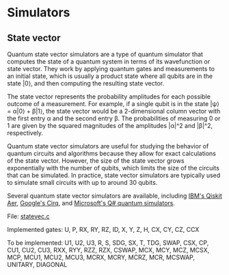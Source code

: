 # Simulators

## State vector
Quantum state vector simulators are a type of quantum simulator that computes the state of a quantum system in terms of its wavefunction or state vector. They work by applying quantum gates and measurements to an initial state, which is usually a product state where all qubits are in the state |0⟩, and then computing the resulting state vector.

The state vector represents the probability amplitudes for each possible outcome of a measurement. For example, if a single qubit is in the state |ψ⟩ = α|0⟩ + β|1⟩, the state vector would be a 2-dimensional column vector with the first entry α and the second entry β. The probabilities of measuring 0 or 1 are given by the squared magnitudes of the amplitudes |α|^2 and |β|^2, respectively.

Quantum state vector simulators are useful for studying the behavior of quantum circuits and algorithms because they allow for exact calculations of the state vector. However, the size of the state vector grows exponentially with the number of qubits, which limits the size of the circuits that can be simulated. In practice, state vector simulators are typically used to simulate small circuits with up to around 30 qubits.

Several quantum state vector simulators are available, including [IBM's Qiskit Aer](https://qiskit.org/ecosystem/aer/stubs/qiskit_aer.AerSimulator.html), [Google's Cirq](https://quantumai.google/cirq/simulate), and [Microsoft's Q# quantum simulators](https://learn.microsoft.com/en-us/azure/quantum/machines/full-state-simulator).

File:
[statevec.c](statevec.c)

Implemented gates:
U, P, RX, RY, RZ, ID, X, Y, Z, H, CX, CY, CZ, CCX

To be implemented:
U1, U2, U3, R, S, SDG, SX, T, TDG, SWAP, CSX, CP, CU1, CU2, CU3, RXX, RYY, RZZ, RZX, CSWAP, MCX, MCY, MCZ, MCSX, MCP, MCU1, MCU2, MCU3, MCRX, MCRY, MCRZ, MCR, MCSWAP, UNITARY, DIAGONAL